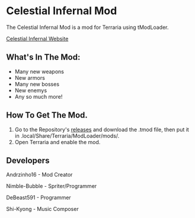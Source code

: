 # Celestial Infernal Mod
The Celestial Infernal Mod is a mod for Terraria using tModLoader.

[Celestial Infernal Website](https://debeast591.github.io/CelestialInfernalTerrariaMod.html)

## What's In The Mod:
- Many new weapons
- New armors
- Many new bosses
- New enemys
- Any so much more!


## How To Get The Mod.
1. Go to the Repository's [releases](https://github.com/Andrzinho15/CelestialInfernalMod/releases) and download the .tmod file, then put it in .local/Share/Terraria/ModLoader/mods/.
2. Open Terraria and enable the mod.

## Developers
Andrzinho16 - Mod Creator

Nimble-Bubble - Spriter/Programmer

DeBeast591 - Programmer

Shi-Kyong - Music Composer
